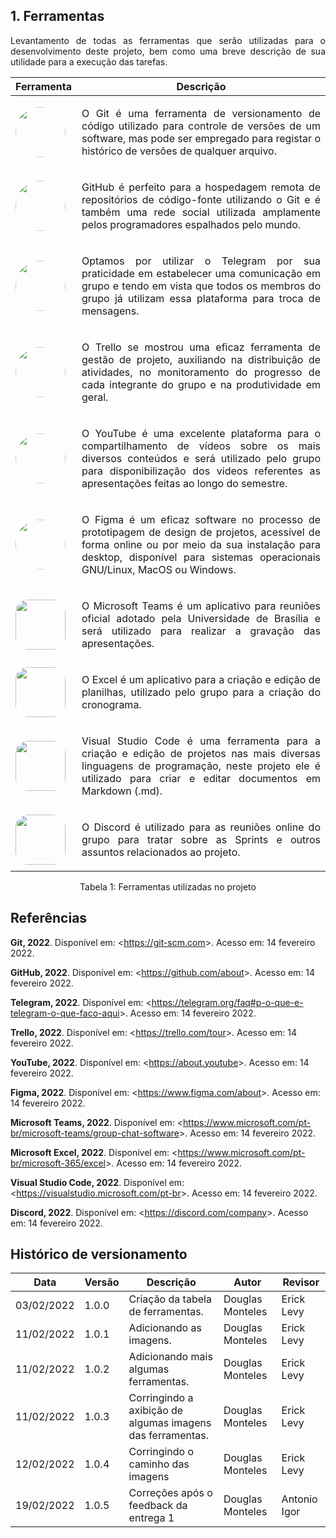 ## 1. Ferramentas

<p style="text-align: justify">
Levantamento de todas as ferramentas que serão utilizadas para o desenvolvimento deste projeto, bem como uma breve descrição de sua utilidade para a execução das tarefas.
</p>

| Ferramenta | Descrição |
|-|-|
|<img style="width: 80px; border-radius: 40px" src="../../assets/git.png">| <p style="text-align: justify"> O Git é uma ferramenta de versionamento de código utilizado para controle de versões de um software, mas pode ser empregado para registar o histórico de versões de qualquer arquivo.</p>|
|<img style="width: 80px; border-radius: 40px" src="../../assets/github.jpg">| <p style="text-align: justify">GitHub é perfeito para a hospedagem remota de repositórios de código-fonte utilizando o Git e é também uma rede social utilizada amplamente pelos programadores espalhados pelo mundo. 
|<img style="width: 80px; border-radius: 40px" src="../../assets/telegram.png">| <p style="text-align: justify">Optamos por utilizar o Telegram por sua praticidade em estabelecer uma comunicação em grupo e tendo em vista que todos os membros do grupo já utilizam essa plataforma para troca de mensagens.</p>|
|<img style="width: 80px; border-radius: 40px" src="../../assets/trello.png">| <p style="text-align: justify">O Trello se mostrou uma eficaz ferramenta de gestão de projeto, auxiliando na distribuição de atividades, no monitoramento do progresso de cada integrante do grupo e na produtividade em geral.</p>|
|<img style="width: 80px; border-radius: 40px" src="../../assets/youtube.jpeg">| <p style="text-align: justify">O YouTube é uma excelente plataforma para o compartilhamento de vídeos sobre os mais diversos conteúdos e será utilizado pelo grupo para disponibilização dos videos referentes as apresentações feitas ao longo do semestre.</p>|
|<img style="width: 80px; border-radius: 40px" src="../../assets/figma.png">| <p style="text-align: justify">O Figma é um eficaz software no processo de prototipagem de design de projetos, acessível de forma online ou por meio da sua instalação para desktop, disponível para sistemas operacionais GNU/Linux, MacOS ou Windows.</p>|
|<img style="width: 80px; border-radius: 20px" src="../../assets/ms-teams.png">| <p style="text-align: justify">O Microsoft Teams é um aplicativo para reuniões oficial adotado pela Universidade de Brasília e será utilizado para realizar a gravação das apresentações.</p>|
|<img style="width: 80px; border-radius: 20px" src="../../assets/excel.jpg">| <p style="text-align: justify">O Excel é um aplicativo para a criação e edição de planilhas, utilizado pelo grupo para a criação do cronograma.</p>|
|<img style="width: 80px; border-radius: 20px" src="../../assets/vscode.jpg">| <p style="text-align: justify">Visual Studio Code é uma ferramenta para a criação e edição de projetos nas mais diversas linguagens de programação, neste projeto ele é utilizado para criar e editar documentos em Markdown (.md).</p>|
|<img style="width: 80px; border-radius: 20px" src="../../assets/discord.png">| <p style="text-align: justify">O Discord é utilizado para as reuniões online do grupo para tratar sobre as Sprints e outros assuntos relacionados ao projeto.</p>|

<center>
  Tabela 1: Ferramentas utilizadas no projeto
</center>

## Referências

**Git, 2022**. Disponível em: <<https://git-scm.com>>. Acesso em: 14 fevereiro 2022.

**GitHub, 2022**. Disponível em: <<https://github.com/about>>. Acesso em: 14 fevereiro 2022.

**Telegram, 2022**. Disponível em: <<https://telegram.org/faq#p-o-que-e-telegram-o-que-faco-aqui>>. Acesso em: 14 fevereiro 2022.

**Trello, 2022**. Disponível em: <<https://trello.com/tour>>. Acesso em: 14 fevereiro 2022.

**YouTube, 2022**. Disponível em: <<https://about.youtube>>. Acesso em: 14 fevereiro 2022.

**Figma, 2022**. Disponível em: <<https://www.figma.com/about>>. Acesso em: 14 fevereiro 2022.

**Microsoft Teams, 2022**. Disponível em: <<https://www.microsoft.com/pt-br/microsoft-teams/group-chat-software>>. Acesso em: 14 fevereiro 2022.

**Microsoft Excel, 2022**. Disponível em: <<https://www.microsoft.com/pt-br/microsoft-365/excel>>. Acesso em: 14 fevereiro 2022.

**Visual Studio Code, 2022**. Disponível em: <<https://visualstudio.microsoft.com/pt-br>>. Acesso em: 14 fevereiro 2022.

**Discord, 2022**. Disponível em: <<https://discord.com/company>>. Acesso em: 14 fevereiro 2022.

## Histórico de versionamento

|Data|Versão|Descrição|Autor|Revisor
|-|-|-|-|-|
|03/02/2022|1.0.0|Criação da tabela de ferramentas.| Douglas Monteles | Erick Levy |
|11/02/2022|1.0.1|Adicionando as imagens.| Douglas Monteles | Erick Levy |
|11/02/2022|1.0.2|Adicionando mais algumas ferramentas.| Douglas Monteles| Erick Levy |
|11/02/2022|1.0.3|Corringindo a axibição de algumas imagens das ferramentas.| Douglas Monteles | Erick Levy |
|12/02/2022|1.0.4|Corringindo o caminho das imagens| Douglas Monteles | Erick Levy |
|19/02/2022|1.0.5|Correções após o feedback da entrega 1| Douglas Monteles | Antonio Igor |
